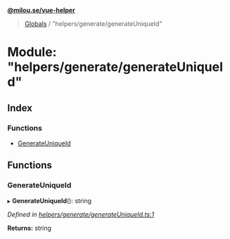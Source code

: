 **[@milou.se/vue-helper](../README.md)**

> [Globals](../globals.md) / "helpers/generate/generateUniqueId"

# Module: "helpers/generate/generateUniqueId"

## Index

### Functions

* [GenerateUniqueId](_helpers_generate_generateuniqueid_.md#generateuniqueid)

## Functions

### GenerateUniqueId

▸ **GenerateUniqueId**(): string

*Defined in [helpers/generate/generateUniqueId.ts:1](https://github.com/milou-se/milou-vue-helper/blob/75d6769/src/helpers/generate/generateUniqueId.ts#L1)*

**Returns:** string
